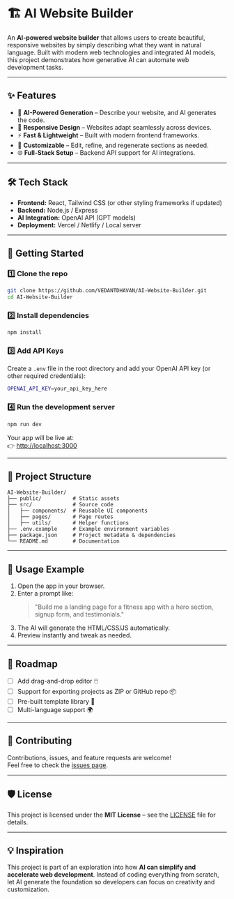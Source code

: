 # 🏗️ AI Website Builder  

An **AI-powered website builder** that allows users to create beautiful, responsive websites by simply describing what they want in natural language. Built with modern web technologies and integrated AI models, this project demonstrates how generative AI can automate web development tasks.  

---

## ✨ Features  
- 🤖 **AI-Powered Generation** – Describe your website, and AI generates the code.  
- 🎨 **Responsive Design** – Websites adapt seamlessly across devices.  
- ⚡ **Fast & Lightweight** – Built with modern frontend frameworks.  
- 🔄 **Customizable** – Edit, refine, and regenerate sections as needed.  
- 🌐 **Full-Stack Setup** – Backend API support for AI integrations.  

---

## 🛠️ Tech Stack  
- **Frontend:** React, Tailwind CSS (or other styling frameworks if updated)  
- **Backend:** Node.js / Express  
- **AI Integration:** OpenAI API (GPT models)  
- **Deployment:** Vercel / Netlify / Local server  

---

## 🚀 Getting Started  

### 1️⃣ Clone the repo  
```bash
git clone https://github.com/VEDANTDHAVAN/AI-Website-Builder.git
cd AI-Website-Builder
```

### 2️⃣ Install dependencies  
```bash
npm install
```

### 3️⃣ Add API Keys  
Create a `.env` file in the root directory and add your OpenAI API key (or other required credentials):  
```bash
OPENAI_API_KEY=your_api_key_here
```

### 4️⃣ Run the development server  
```bash
npm run dev
```
Your app will be live at:  
👉 [http://localhost:3000](http://localhost:3000)  

---

## 📂 Project Structure  
```
AI-Website-Builder/
├── public/          # Static assets
├── src/             # Source code
│   ├── components/  # Reusable UI components
│   ├── pages/       # Page routes
│   ├── utils/       # Helper functions
├── .env.example     # Example environment variables
├── package.json     # Project metadata & dependencies
└── README.md        # Documentation
```

---

## 🧩 Usage Example  
1. Open the app in your browser.  
2. Enter a prompt like:  
   > "Build me a landing page for a fitness app with a hero section, signup form, and testimonials."  
3. The AI will generate the HTML/CSS/JS automatically.  
4. Preview instantly and tweak as needed.  

---

## 📌 Roadmap  
- [ ] Add drag-and-drop editor 🖱️  
- [ ] Support for exporting projects as ZIP or GitHub repo 📦  
- [ ] Pre-built template library 📑  
- [ ] Multi-language support 🌍  

---

## 🤝 Contributing  
Contributions, issues, and feature requests are welcome!  
Feel free to check the [issues page](https://github.com/VEDANTDHAVAN/AI-Website-Builder/issues).  

---

## 🛡️ License  
This project is licensed under the **MIT License** – see the [LICENSE](./LICENSE) file for details.  

---

## 💡 Inspiration  
This project is part of an exploration into how **AI can simplify and accelerate web development**. Instead of coding everything from scratch, let AI generate the foundation so developers can focus on creativity and customization.  
```
